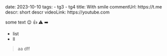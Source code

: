 <meta>
date: 2023-10-10
tags:
  - tg3
  - tg4
title: With smile
commentUrl: https://t.me
descr: short descr
videoLink: https://youtube.com
</meta>

some text 😉 👍 ⚠️ ➡️
 
* list
* ll

> aa
> dff
